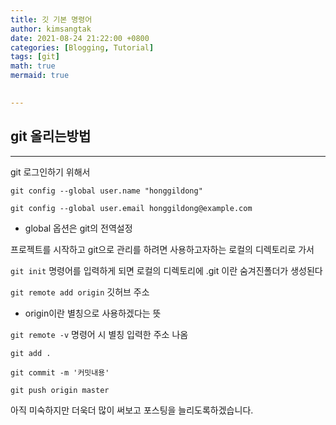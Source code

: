 ```yaml
---
title: 깃 기본 명령어
author: kimsangtak
date: 2021-08-24 21:22:00 +0800
categories: [Blogging, Tutorial]
tags: [git]
math: true
mermaid: true

  
---
```


## git 올리는방법
---

git 로그인하기 위해서

`git config --global user.name "honggildong"`

`git config --global user.email honggildong@example.com`

* global 옵션은 git의 전역설정

프로젝트를 시작하고 git으로 관리를 하려면 사용하고자하는 로컬의 디렉토리로 가서

`git init` 명령어를 입력하게 되면 로컬의 디렉토리에 .git 이란 숨겨진폴더가 생성된다

`git remote add origin` 깃허브 주소 
*  origin이란 별칭으로 사용하겠다는 뜻

`git remote -v` 명령어 시 별칭 입력한 주소 나옴

`git add .` 

`git commit -m '커밋내용'`

`git push origin master`


아직 미숙하지만 더욱더 많이 써보고 포스팅을 늘리도록하겠습니다.

